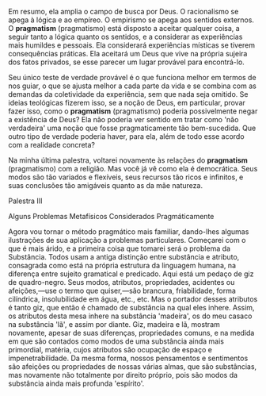 Em resumo, ela amplia o campo de busca por Deus. O racionalismo se apega à lógica e ao empíreo. O empirismo se apega aos sentidos externos. O **pragmatism** (pragmatismo) está disposto a aceitar qualquer coisa, a seguir tanto a lógica quanto os sentidos, e a considerar as experiências mais humildes e pessoais. Ela considerará experiências místicas se tiverem consequências práticas. Ela aceitará um Deus que vive na própria sujeira dos fatos privados, se esse parecer um lugar provável para encontrá-lo.

Seu único teste de verdade provável é o que funciona melhor em termos de nos guiar, o que se ajusta melhor a cada parte da vida e se combina com as demandas da coletividade da experiência, sem que nada seja omitido. Se ideias teológicas fizerem isso, se a noção de Deus, em particular, provar fazer isso, como o **pragmatism** (pragmatismo) poderia possivelmente negar a existência de Deus? Ela não poderia ver sentido em tratar como 'não verdadeira' uma noção que fosse pragmaticamente tão bem-sucedida. Que outro tipo de verdade poderia haver, para ela, além de todo esse acordo com a realidade concreta?

Na minha última palestra, voltarei novamente às relações do **pragmatism** (pragmatismo) com a religião. Mas você já vê como ela é democrática. Seus modos são tão variados e flexíveis, seus recursos tão ricos e infinitos, e suas conclusões tão amigáveis quanto as da mãe natureza.

Palestra III

Alguns Problemas Metafísicos Considerados Pragmáticamente

Agora vou tornar o método pragmático mais familiar, dando-lhes algumas ilustrações de sua aplicação a problemas particulares. Começarei com o que é mais árido, e a primeira coisa que tomarei será o problema da Substância. Todos usam a antiga distinção entre substância e atributo, consagrada como está na própria estrutura da linguagem humana, na diferença entre sujeito gramatical e predicado. Aqui está um pedaço de giz de quadro-negro. Seus modos, atributos, propriedades, acidentes ou afeições,—use o termo que quiser,—são brancura, friabilidade, forma cilíndrica, insolubilidade em água, etc., etc. Mas o portador desses atributos é tanto giz, que então é chamado de substância na qual eles inhere. Assim, os atributos desta mesa inhere na substância 'madeira', os do meu casaco na substância 'lã', e assim por diante. Giz, madeira e lã, mostram novamente, apesar de suas diferenças, propriedades comuns, e na medida em que são contados como modos de uma substância ainda mais primordial, matéria, cujos atributos são ocupação de espaço e impenetrabilidade. Da mesma forma, nossos pensamentos e sentimentos são afeições ou propriedades de nossas várias almas, que são substâncias, mas novamente não totalmente por direito próprio, pois são modos da substância ainda mais profunda 'espírito'.